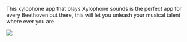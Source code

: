 
This xylophone app that plays Xylophone sounds is the perfect app for every Beethoven out there, this will let you unleash your musical talent where ever you are.

![](https://imgur.com/a/1l3RTqi)
